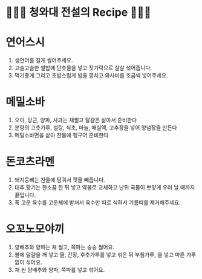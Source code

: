 # 👨🏻‍🍳 청와대 전설의 Recipe 👩🏻‍🍳

# 연어스시

1. 생연어를 길게 썰어주세요.
2. 고슬고슬한 쌀밥에 단촛물을 넣고 젓가락으로 살살 섞어줍니다.
3. 먹기좋게 그리고 초밥스럽게 밥을 뭉치고 와사비를 조금씩 넣어주세요.

# 메밀소바

1. 오이, 당근, 양파, 사과는 채썰고 달걀은 삶아서 준비한다
2. 분량의 고춧가루, 설탕, 식초, 마늘, 매실액, 고추장을 넣어 양념장을 만든다
3. 메밀소바면을 삶아 찬물에 헹구어 준비한다

# 돈코츠라멘
1. 돼지등뼈는 찬물에 담궈서 핏물 빼줍니다.
2. 대추,황기는 한소끔 한 뒤 넣고 약불로 교체하고 난뒤 국물이 뽀얗게 우러 날 때까지 끓입니다.
3. 푹 고운 육수를 고운체에 받쳐서 육수만 따로 식혀서 기름띠를 제거해주세요.

# 오꼬노모야끼
1. 양배추와 양파는 채 썰고, 쪽파는 송송 썰어요.
2. 볼에 달걀을 깨 넣고 물, 간장, 후춧가루를 넣고 섞은 뒤 부침가루, 을 넣고 마른 가루 없이 섞어요.
3. 채 썬 양배추와 양파, 쪽파를 넣고 섞어요.
